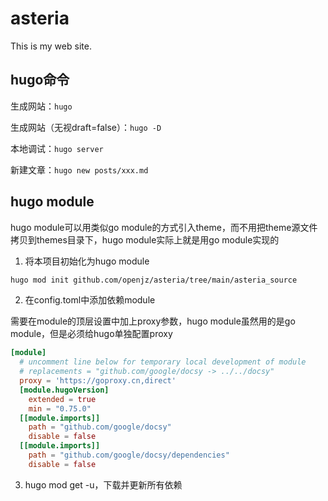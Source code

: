 # asteria

This is my web site.

## hugo命令

生成网站：`hugo`

生成网站（无视draft=false）：`hugo -D`

本地调试：`hugo server`

新建文章：`hugo new posts/xxx.md`

## hugo module

hugo module可以用类似go module的方式引入theme，而不用把theme源文件拷贝到themes目录下，hugo module实际上就是用go module实现的

1. 将本项目初始化为hugo module
```bash
hugo mod init github.com/openjz/asteria/tree/main/asteria_source
```

2. 在config.toml中添加依赖module

需要在module的顶层设置中加上proxy参数，hugo module虽然用的是go module，但是必须给hugo单独配置proxy

```toml
[module]
  # uncomment line below for temporary local development of module
  # replacements = "github.com/google/docsy -> ../../docsy"
  proxy = 'https://goproxy.cn,direct'
  [module.hugoVersion]
    extended = true
    min = "0.75.0"
  [[module.imports]]
    path = "github.com/google/docsy"
    disable = false
  [[module.imports]]
    path = "github.com/google/docsy/dependencies"
    disable = false  
```  

3. hugo mod get -u，下载并更新所有依赖


